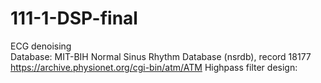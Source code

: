 # 111-1-DSP-final
ECG denoising  
Database: MIT-BIH Normal Sinus Rhythm Database (nsrdb), record 18177
https://archive.physionet.org/cgi-bin/atm/ATM
Highpass filter design:  

